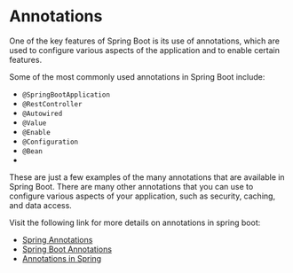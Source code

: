 # Annotations

One of the key features of Spring Boot is its use of annotations, which are used to configure various aspects of the application and to enable certain features.

Some of the most commonly used annotations in Spring Boot include:

- `@SpringBootApplication`
- `@RestController`
- `@Autowired`
- `@Value`
- `@Enable`
- `@Configuration`
- `@Bean`
- 
These are just a few examples of the many annotations that are available in Spring Boot. There are many other annotations that you can use to configure various aspects of your application, such as security, caching, and data access.

Visit the following link for more details on annotations in spring boot:

- [Spring Annotations](https://www.digitalocean.com/community/tutorials/spring-annotations)
- [Spring Boot Annotations](https://www.javatpoint.com/spring-boot-annotations)
- [Annotations in Spring](https://www.techferry.com/articles/spring-annotations.html)
